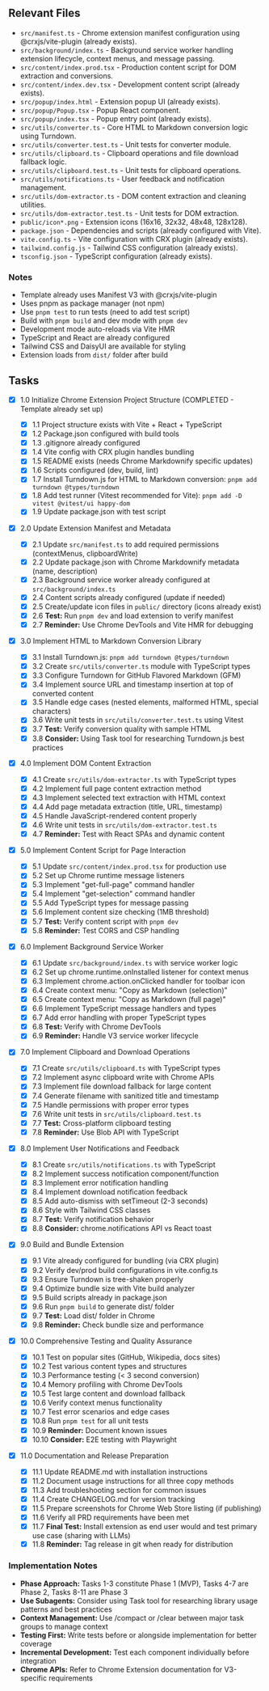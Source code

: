 ## Relevant Files

- `src/manifest.ts` - Chrome extension manifest configuration using @crxjs/vite-plugin (already exists).
- `src/background/index.ts` - Background service worker handling extension lifecycle, context menus, and message passing.
- `src/content/index.prod.tsx` - Production content script for DOM extraction and conversions.
- `src/content/index.dev.tsx` - Development content script (already exists).
- `src/popup/index.html` - Extension popup UI (already exists).
- `src/popup/Popup.tsx` - Popup React component.
- `src/popup/index.tsx` - Popup entry point (already exists).
- `src/utils/converter.ts` - Core HTML to Markdown conversion logic using Turndown.
- `src/utils/converter.test.ts` - Unit tests for converter module.
- `src/utils/clipboard.ts` - Clipboard operations and file download fallback logic.
- `src/utils/clipboard.test.ts` - Unit tests for clipboard operations.
- `src/utils/notifications.ts` - User feedback and notification management.
- `src/utils/dom-extractor.ts` - DOM content extraction and cleaning utilities.
- `src/utils/dom-extractor.test.ts` - Unit tests for DOM extraction.
- `public/icon*.png` - Extension icons (16x16, 32x32, 48x48, 128x128).
- `package.json` - Dependencies and scripts (already configured with Vite).
- `vite.config.ts` - Vite configuration with CRX plugin (already exists).
- `tailwind.config.js` - Tailwind CSS configuration (already exists).
- `tsconfig.json` - TypeScript configuration (already exists).

### Notes

- Template already uses Manifest V3 with @crxjs/vite-plugin
- Uses pnpm as package manager (not npm)
- Use `pnpm test` to run tests (need to add test script)
- Build with `pnpm build` and dev mode with `pnpm dev`
- Development mode auto-reloads via Vite HMR
- TypeScript and React are already configured
- Tailwind CSS and DaisyUI are available for styling
- Extension loads from `dist/` folder after build

## Tasks

- [x] 1.0 Initialize Chrome Extension Project Structure (COMPLETED - Template already set up)

  - [x] 1.1 Project structure exists with Vite + React + TypeScript
  - [x] 1.2 Package.json configured with build tools
  - [x] 1.3 .gitignore already configured
  - [x] 1.4 Vite config with CRX plugin handles bundling
  - [x] 1.5 README exists (needs Chrome Markdownify specific updates)
  - [x] 1.6 Scripts configured (dev, build, lint)
  - [x] 1.7 Install Turndown.js for HTML to Markdown conversion: `pnpm add turndown @types/turndown`
  - [x] 1.8 Add test runner (Vitest recommended for Vite): `pnpm add -D vitest @vitest/ui happy-dom`
  - [x] 1.9 Update package.json with test script

- [x] 2.0 Update Extension Manifest and Metadata

  - [x] 2.1 Update `src/manifest.ts` to add required permissions (contextMenus, clipboardWrite)
  - [x] 2.2 Update package.json with Chrome Markdownify metadata (name, description)
  - [x] 2.3 Background service worker already configured at `src/background/index.ts`
  - [x] 2.4 Content scripts already configured (update if needed)
  - [x] 2.5 Create/update icon files in `public/` directory (icons already exist)
  - [x] 2.6 **Test:** Run `pnpm dev` and load extension to verify manifest
  - [x] 2.7 **Reminder:** Use Chrome DevTools and Vite HMR for debugging

- [x] 3.0 Implement HTML to Markdown Conversion Library

  - [x] 3.1 Install Turndown.js: `pnpm add turndown @types/turndown`
  - [x] 3.2 Create `src/utils/converter.ts` module with TypeScript types
  - [x] 3.3 Configure Turndown for GitHub Flavored Markdown (GFM)
  - [x] 3.4 Implement source URL and timestamp insertion at top of converted content
  - [x] 3.5 Handle edge cases (nested elements, malformed HTML, special characters)
  - [x] 3.6 Write unit tests in `src/utils/converter.test.ts` using Vitest
  - [x] 3.7 **Test:** Verify conversion quality with sample HTML
  - [x] 3.8 **Consider:** Using Task tool for researching Turndown.js best practices

- [x] 4.0 Implement DOM Content Extraction

  - [x] 4.1 Create `src/utils/dom-extractor.ts` with TypeScript types
  - [x] 4.2 Implement full page content extraction method
  - [x] 4.3 Implement selected text extraction with HTML context
  - [x] 4.4 Add page metadata extraction (title, URL, timestamp)
  - [x] 4.5 Handle JavaScript-rendered content properly
  - [x] 4.6 Write unit tests in `src/utils/dom-extractor.test.ts`
  - [x] 4.7 **Reminder:** Test with React SPAs and dynamic content

- [x] 5.0 Implement Content Script for Page Interaction

  - [x] 5.1 Update `src/content/index.prod.tsx` for production use
  - [x] 5.2 Set up Chrome runtime message listeners
  - [x] 5.3 Implement "get-full-page" command handler
  - [x] 5.4 Implement "get-selection" command handler
  - [x] 5.5 Add TypeScript types for message passing
  - [x] 5.6 Implement content size checking (1MB threshold)
  - [x] 5.7 **Test:** Verify content script with `pnpm dev`
  - [x] 5.8 **Reminder:** Test CORS and CSP handling

- [x] 6.0 Implement Background Service Worker

  - [x] 6.1 Update `src/background/index.ts` with service worker logic
  - [x] 6.2 Set up chrome.runtime.onInstalled listener for context menus
  - [x] 6.3 Implement chrome.action.onClicked handler for toolbar icon
  - [x] 6.4 Create context menu: "Copy as Markdown (selection)"
  - [x] 6.5 Create context menu: "Copy as Markdown (full page)"
  - [x] 6.6 Implement TypeScript message handlers and types
  - [x] 6.7 Add error handling with proper TypeScript types
  - [x] 6.8 **Test:** Verify with Chrome DevTools
  - [x] 6.9 **Reminder:** Handle V3 service worker lifecycle

- [x] 7.0 Implement Clipboard and Download Operations

  - [x] 7.1 Create `src/utils/clipboard.ts` with TypeScript types
  - [x] 7.2 Implement async clipboard write with Chrome APIs
  - [x] 7.3 Implement file download fallback for large content
  - [x] 7.4 Generate filename with sanitized title and timestamp
  - [x] 7.5 Handle permissions with proper error types
  - [x] 7.6 Write unit tests in `src/utils/clipboard.test.ts`
  - [x] 7.7 **Test:** Cross-platform clipboard testing
  - [x] 7.8 **Reminder:** Use Blob API with TypeScript

- [x] 8.0 Implement User Notifications and Feedback

  - [x] 8.1 Create `src/utils/notifications.ts` with TypeScript
  - [x] 8.2 Implement success notification component/function
  - [x] 8.3 Implement error notification handling
  - [x] 8.4 Implement download notification feedback
  - [x] 8.5 Add auto-dismiss with setTimeout (2-3 seconds)
  - [x] 8.6 Style with Tailwind CSS classes
  - [x] 8.7 **Test:** Verify notification behavior
  - [x] 8.8 **Consider:** chrome.notifications API vs React toast

- [x] 9.0 Build and Bundle Extension

  - [x] 9.1 Vite already configured for bundling (via CRX plugin)
  - [x] 9.2 Verify dev/prod build configurations in vite.config.ts
  - [x] 9.3 Ensure Turndown is tree-shaken properly
  - [x] 9.4 Optimize bundle size with Vite build analyzer
  - [x] 9.5 Build scripts already in package.json
  - [x] 9.6 Run `pnpm build` to generate dist/ folder
  - [x] 9.7 **Test:** Load dist/ folder in Chrome
  - [x] 9.8 **Reminder:** Check bundle size and performance

- [x] 10.0 Comprehensive Testing and Quality Assurance

  - [x] 10.1 Test on popular sites (GitHub, Wikipedia, docs sites)
  - [x] 10.2 Test various content types and structures
  - [x] 10.3 Performance testing (< 3 second conversion)
  - [x] 10.4 Memory profiling with Chrome DevTools
  - [x] 10.5 Test large content and download fallback
  - [x] 10.6 Verify context menus functionality
  - [x] 10.7 Test error scenarios and edge cases
  - [x] 10.8 Run `pnpm test` for all unit tests
  - [x] 10.9 **Reminder:** Document known issues
  - [x] 10.10 **Consider:** E2E testing with Playwright

- [x] 11.0 Documentation and Release Preparation
  - [x] 11.1 Update README.md with installation instructions
  - [x] 11.2 Document usage instructions for all three copy methods
  - [x] 11.3 Add troubleshooting section for common issues
  - [x] 11.4 Create CHANGELOG.md for version tracking
  - [x] 11.5 Prepare screenshots for Chrome Web Store listing (if publishing)
  - [x] 11.6 Verify all PRD requirements have been met
  - [x] 11.7 **Final Test:** Install extension as end user would and test primary use case (sharing with LLMs)
  - [x] 11.8 **Reminder:** Tag release in git when ready for distribution

### Implementation Notes

- **Phase Approach:** Tasks 1-3 constitute Phase 1 (MVP), Tasks 4-7 are Phase 2, Tasks 8-11 are Phase 3
- **Use Subagents:** Consider using Task tool for researching library usage patterns and best practices
- **Context Management:** Use /compact or /clear between major task groups to manage context
- **Testing First:** Write tests before or alongside implementation for better coverage
- **Incremental Development:** Test each component individually before integration
- **Chrome APIs:** Refer to Chrome Extension documentation for V3-specific requirements

